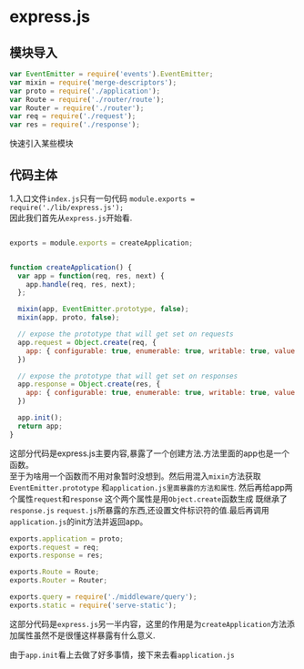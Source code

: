 # express.js

## 模块导入
```javascript
var EventEmitter = require('events').EventEmitter;
var mixin = require('merge-descriptors');
var proto = require('./application');
var Route = require('./router/route');
var Router = require('./router');
var req = require('./request');
var res = require('./response');

```
快速引入某些模块

## 代码主体
1.入口文件`index.js`只有一句代码
`module.exports = require('./lib/express.js');`<br>
因此我们首先从`express.js`开始看.

```javascript

exports = module.exports = createApplication;


function createApplication() {
  var app = function(req, res, next) {
    app.handle(req, res, next);
  };

  mixin(app, EventEmitter.prototype, false);
  mixin(app, proto, false);

  // expose the prototype that will get set on requests
  app.request = Object.create(req, {
    app: { configurable: true, enumerable: true, writable: true, value: app }
  })

  // expose the prototype that will get set on responses
  app.response = Object.create(res, {
    app: { configurable: true, enumerable: true, writable: true, value: app }
  })

  app.init();
  return app;
}
```
这部分代码是express.js主要内容,暴露了一个创建方法.方法里面的app也是一个函数。<br>
至于为啥用一个函数而不用对象暂时没想到。然后用混入`mixin`方法获取`EventEmitter.prototype` 和`application.js里面暴露的方法和属性`.
然后再给app两个属性`request`和`response` 这个两个属性是用`Object.create`函数生成 既继承了`response.js` `request.js`所暴露的东西,还设置文件标识符的值.最后再调用`application.js`的init方法并返回app。

```javascript
exports.application = proto;
exports.request = req;
exports.response = res;

exports.Route = Route;
exports.Router = Router;

exports.query = require('./middleware/query');
exports.static = require('serve-static');
```

这部分代码是`express.js`另一半内容，这里的作用是为`createApplication`方法添加属性虽然不是很懂这样暴露有什么意义.

由于`app.init`看上去做了好多事情，接下来去看`application.js`
